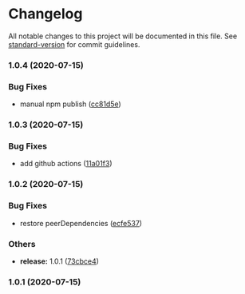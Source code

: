 # Changelog

All notable changes to this project will be documented in this file. See [standard-version](https://github.com/conventional-changelog/standard-version) for commit guidelines.

### 1.0.4 (2020-07-15)


### Bug Fixes

* manual npm publish ([cc81d5e](https://github.com/simonwjackson/eslint-config/commit/cc81d5e5bded39648aa8d7b0da5b7a21a15d6555))

### 1.0.3 (2020-07-15)


### Bug Fixes

* add github actions ([11a01f3](https://github.com/simonwjackson/eslint-config/commit/11a01f3794e89023b141ecd746c781c7273f1116))

### 1.0.2 (2020-07-15)


### Bug Fixes

* restore peerDependencies ([ecfe537](https://github.com/simonwjackson/eslint-config/commit/ecfe537aee70df35c0cfef0d221de1a1395def86))


### Others

* **release:** 1.0.1 ([73cbce4](https://github.com/simonwjackson/eslint-config/commit/73cbce466bacdfe4fbb45024a41d65bbcca20628))

### 1.0.1 (2020-07-15)
